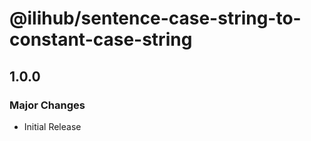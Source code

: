 # @ilihub/sentence-case-string-to-constant-case-string

## 1.0.0

### Major Changes

- Initial Release
